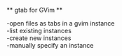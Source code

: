 ** gtab for GVim **  

-open files as tabs in a gvim instance  
-list existing instances  
-create new instances  
-manually specify an instance  
